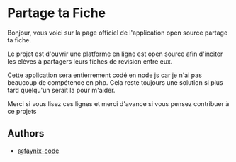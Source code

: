 
# Partage ta Fiche 

 Bonjour, vous voici sur la page officiel de l'application open source partage ta fiche. 

Le projet est d'ouvrir une platforme en ligne est open source afin d'inciter les elèves à partagers leurs fiches de revision entre eux. 

Cette application sera entierrement codé en node js car je n'ai pas beaucoup de compétence en php. Cela reste toujours une solution si plus tard quelqu'un serait la pour m'aider. 

Merci si vous lisez ces lignes et merci d'avance si vous pensez contribuer à ce projets 






## Authors

- [@faynix-code](https://github.com/Faynix-code)


